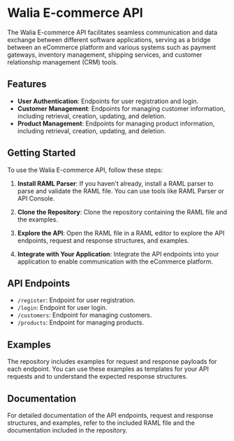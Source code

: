 # Walia E-commerce API

The Walia E-commerce API facilitates seamless communication and data exchange between different software applications, serving as a bridge between an eCommerce platform and various systems such as payment gateways, inventory management, shipping services, and customer relationship management (CRM) tools.

## Features

- **User Authentication**: Endpoints for user registration and login.
- **Customer Management**: Endpoints for managing customer information, including retrieval, creation, updating, and deletion.
- **Product Management**: Endpoints for managing product information, including retrieval, creation, updating, and deletion.

## Getting Started

To use the Walia E-commerce API, follow these steps:

1. **Install RAML Parser**: If you haven't already, install a RAML parser to parse and validate the RAML file. You can use tools like RAML Parser or API Console.

2. **Clone the Repository**: Clone the repository containing the RAML file and the examples.

3. **Explore the API**: Open the RAML file in a RAML editor to explore the API endpoints, request and response structures, and examples.

4. **Integrate with Your Application**: Integrate the API endpoints into your application to enable communication with the eCommerce platform.

## API Endpoints

- `/register`: Endpoint for user registration.
- `/login`: Endpoint for user login.
- `/customers`: Endpoint for managing customers.
- `/products`: Endpoint for managing products.

## Examples

The repository includes examples for request and response payloads for each endpoint. You can use these examples as templates for your API requests and to understand the expected response structures.

## Documentation

For detailed documentation of the API endpoints, request and response structures, and examples, refer to the included RAML file and the documentation included in the repository.
